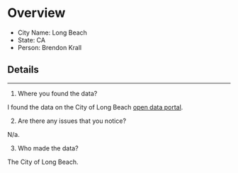 # Overview
* City Name: Long Beach
* State: CA
* Person: Brendon Krall

## Details
---
1. Where you found the data?

I found the data on the City of Long Beach [open data portal]([https://maps.longbeach.gov/maps/city-boundary](https://maps.longbeach.gov/datasets/LongBeachCA::neighborhoods-1/explore?location=33.809201%2C-118.156095%2C12.85)/). 

2. Are there any issues that you notice?

N/a.  

3. Who made the data?

The City of Long Beach.

